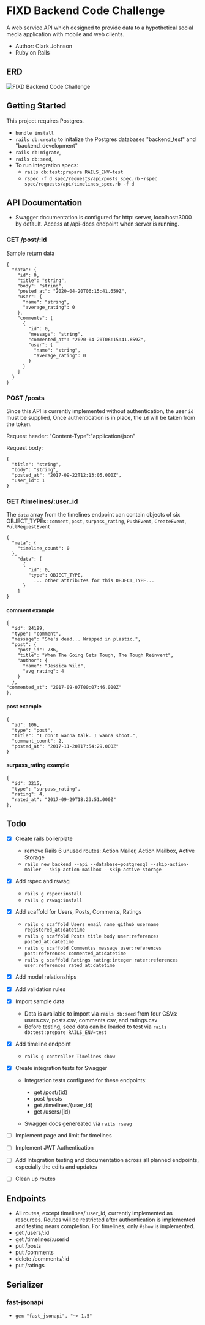 # FIXD Backend Code Challenge

A web service API which designed to provide data to a hypothetical social media application with mobile and web clients.

- Author: Clark Johnson
- Ruby on Rails

## ERD

![FIXD Backend Code Challenge](./public/images/FIXDBackendCodeChallenge.png?raw=true "ERD")

## Getting Started

This project requires Postgres.

- `bundle install`
- `rails db:create` to initalize the Postgres databases "backend_test" and "backend_development"
- `rails db:migrate`,
- `rails db:seed`,
- To run integration specs:
  - `rails db:test:prepare RAILS_ENV=test`
  - `rspec -f d spec/requests/api/posts_spec.rb` -`rspec spec/requests/api/timelines_spec.rb -f d`

## API Documentation

- Swagger documentation is configured for http: server, localhost:3000 by default. Access at /api-docs endpoint when server is running.

### GET /post/:id

Sample return data

```
{
  "data": {
    "id": 0,
    "title": "string",
    "body": "string",
    "posted_at": "2020-04-20T06:15:41.659Z",
    "user": {
      "name": "string",
      "average_rating": 0
    },
    "comments": [
      {
        "id": 0,
        "message": "string",
        "commented_at": "2020-04-20T06:15:41.659Z",
        "user": {
          "name": "string",
          "average_rating": 0
        }
      }
    ]
  }
}
```

### POST /posts

Since this API is currently implemented without authentication, the user `id` must be supplied, Once authentication is in place, the `id` will be taken from the token.

Request header: "Content-Type":"application/json"

Request body:

```
{
  "title": "string",
  "body": "string",
  "posted_at": "2017-09-22T12:13:05.000Z",
  "user_id": 1
}
```

### GET /timelines/:user_id

The `data` array from the timelines endpoint can contain objects of six OBJECT_TYPEs: `comment`, `post`, `surpass_rating`, `PushEvent`, `CreateEvent`, `PullRequestEvent`

```
{
  "meta": {
    "timeline_count": 0
  },
    "data": [
      {
        "id": 0,
        "type": OBJECT_TYPE,
          ... other attributes for this OBJECT_TYPE...
      }
    ]
}
```

#### comment example

```
{
  "id": 24199,
  "type": "comment",
  "message": "She's dead... Wrapped in plastic.",
  "post": {
    "post_id": 736,
    "title": "When The Going Gets Tough, The Tough Reinvent",
    "author": {
      "name": "Jessica Wild",
      "avg_rating": 4
    }
  },
"commented_at": "2017-09-07T00:07:46.000Z"
},
```

#### post example

```
{
  "id": 106,
  "type": "post",
  "title": "I don't wanna talk. I wanna shoot.",
  "comment_count": 2,
  "posted_at": "2017-11-20T17:54:29.000Z"
}
```

#### surpass_rating example

```
{
  "id": 3215,
  "type": "surpass_rating",
  "rating": 4,
  "rated_at": "2017-09-29T18:23:51.000Z"
},
```

## Todo

- [x] Create rails boilerplate
  - remove Rails 6 unused routes: Action Mailer, Action Mailbox, Active Storage
  - `rails new backend --api --database=postgresql --skip-action-mailer --skip-action-mailbox --skip-active-storage`
- [x] Add rspec and rswag
  - `rails g rspec:install`
  - `rails g rswag:install`
- [x] Add scaffold for Users, Posts, Comments, Ratings
  - `rails g scaffold Users email name github_username registered_at:datetime`
  - `rails g scaffold Posts title body user:references posted_at:datetime`
  - `rails g scaffold Commentss message user:references post:references commented_at:datetime`
  - `rails g scaffold Ratings rating:integer rater:references user:references rated_at:datetime`
- [x] Add model relationships
- [x] Add validation rules
- [x] Import sample data
  - Data is available to import via `rails db:seed` from four CSVs: users.csv, posts.csv, comments.csv, and ratings.csv
  - Before testing, seed data can be loaded to test via `rails db:test:prepare RAILS_ENV=test`
- [x] Add timeline endpoint
  - `rails g controller Timelines show`
- [x] Create integration tests for Swagger

  - Integration tests configured for these endpoints:

    - get /post/{id}
    - post /posts
    - get /timelines/{user_id}
    - get /users/{id}

  - Swagger docs genereated via `rails rswag`

- [ ] Implement page and limit for timelines
- [ ] Implement JWT Authentication
- [ ] Add Integration testing and documentation across all planned endpoints, especially the edits and updates
- [ ] Clean up routes

## Endpoints

- All routes, except timelines/:user_id, currently implemented as resources. Routes will be restricted after authentication is implemented and testing nears completion. For timelines, only `#show` is implemented.
- get /users/:id
- get /timelines/:userid
- put /posts
- put /comments
- delete /comments/:id
- put /ratings

## Serializer

### fast-jsonapi

- `gem "fast_jsonapi", "~> 1.5"`
